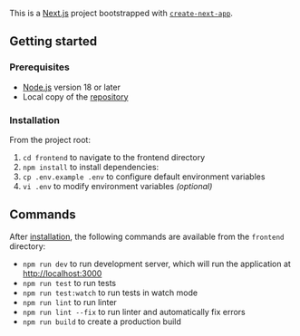 This is a [Next.js](https://nextjs.org/) project bootstrapped with [`create-next-app`](https://github.com/vercel/next.js/tree/canary/packages/create-next-app).

## Getting started

### Prerequisites
- [Node.js](https://nodejs.org/) version 18 or later
- Local copy of the [repository](https://github.com/lzwanenberg/gimme-quote)

### Installation

From the project root:

1. `cd frontend` to navigate to the frontend directory
2. `npm install` to install dependencies:
3. `cp .env.example .env` to configure default environment variables
4. `vi .env` to modify environment variables *(optional)*

## Commands

After [installation](#installation), the following commands are available from the `frontend` directory:

- `npm run dev` to run development server, which will run the application at [http://localhost:3000](http://localhost:3000)
- `npm run test` to run tests
- `npm run test:watch` to run tests in watch mode
- `npm run lint` to run linter
- `npm run lint --fix` to run linter and automatically fix errors
- `npm run build` to create a production build

